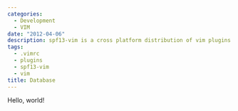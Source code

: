 ```yaml
---
categories:
  - Development
  - VIM
date: "2012-04-06"
description: spf13-vim is a cross platform distribution of vim plugins and resources for Vim.
tags:
  - .vimrc
  - plugins
  - spf13-vim
  - vim
title: Database
---
```


Hello, world!
